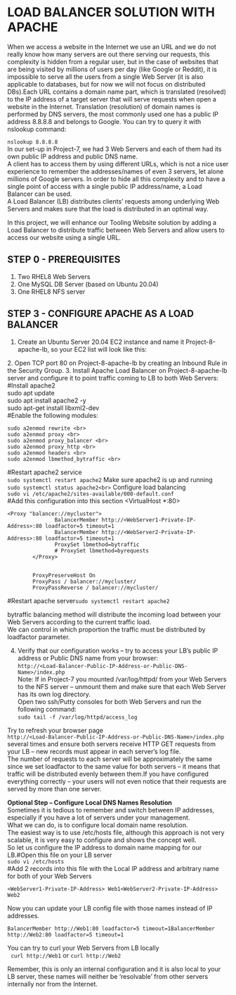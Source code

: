 # LOAD BALANCER SOLUTION WITH APACHE <br>

When we access a website in the Internet we use an URL and we do not really know how many servers are out there serving our requests, this complexity is hidden from a regular user, but in the case of websites that are being visited by millions of users per day (like Google or Reddit), it is impossible to serve all the users from a single Web Server (it is also applicable to databases, but for now we will not focus on distributed DBs).Each URL contains a domain name part, which is translated (resolved) to the IP address of a target server that will serve requests when open a website in the Internet. Translation (resolution) of domain names is performed by DNS servers, the most commonly used one has a public IP address 8.8.8.8 and belongs to Google. You can try to query it with nslookup command:

`nslookup 8.8.8.8`<br>
In our set-up in Project-7, we had 3 Web Servers and each of them had its own public IP address and public DNS name. <br>A client has to access them by using different URLs, which is not a nice user experience to remember the addresses/names of even 3 servers, let alone millions of Google servers. In order to hide all this complexity and to have a single point of access with a single public IP address/name, a Load Balancer can be used. <br>A Load Balancer (LB) distributes clients’ requests among underlying Web Servers and makes sure that the load is distributed in an optimal way.<br>

In this project, we will enhance our Tooling Website solution by adding a Load Balancer to distribute traffic between Web Servers and allow users to access our website using a single URL. <br>

## STEP 0 - PREREQUISITES
1. Two RHEL8 Web Servers
2. One MySQL DB Server (based on Ubuntu 20.04)
3. One RHEL8 NFS server

## STEP 3 - CONFIGURE APACHE AS A LOAD BALANCER
1. Create an Ubuntu Server 20.04 EC2 instance and name it Project-8-apache-lb, so your EC2 list will look like this:





2. Open TCP port 80 on Project-8-apache-lb by creating an Inbound Rule in the Security Group.
3. Install Apache Load Balancer on Project-8-apache-lb server and configure it to point traffic coming to LB to both Web Servers:<br>
#Install apache2 <br>sudo apt update <br>
sudo apt install apache2 -y <br>
sudo apt-get install libxml2-dev <br>
#Enable the following modules: <br>
```
sudo a2enmod rewrite <br>
sudo a2enmod proxy <br>
sudo a2enmod proxy_balancer <br>
sudo a2enmod proxy_http <br>
sudo a2enmod headers <br>
sudo a2enmod lbmethod_bytraffic <br>
```
#Restart apache2 service <br>
`sudo systemctl restart apache2`
Make sure apache2 is up and running <br>
`sudo systemctl status apache2<br>`
Configure load balancing <br>
`sudo vi /etc/apache2/sites-available/000-default.conf` <br>
#Add this configuration into this section <VirtualHost *:80>  </VirtualHost>

```
<Proxy "balancer://mycluster">
               BalancerMember http://<WebServer1-Private-IP-Address>:80 loadfactor=5 timeout=1
               BalancerMember http://<WebServer2-Private-IP-Address>:80 loadfactor=5 timeout=1
               ProxySet lbmethod=bytraffic
               # ProxySet lbmethod=byrequests
        </Proxy>


        ProxyPreserveHost On
        ProxyPass / balancer://mycluster/
        ProxyPassReverse / balancer://mycluster/
```

#Restart apache server`sudo systemctl restart apache2`

bytraffic balancing method will distribute the incoming load between your Web Servers according to the current traffic load. <br>
We can control in which proportion the traffic must be distributed by loadfactor parameter. <br>

4. Verify that our configuration works – try to access your LB’s public IP address or Public DNS name from your browser:<br>
`http://<Load-Balancer-Public-IP-Address-or-Public-DNS-Name>/index.php` <br>
Note: If in Project-7 you mounted /var/log/httpd/ from your Web Servers to the NFS server – unmount them and make sure that each Web Server has its own log directory.<br>
Open two ssh/Putty consoles for both Web Servers and run the following command:<br>
`sudo tail -f /var/log/httpd/access_log`<br>

Try to refresh your browser page <br>
`http://<Load-Balancer-Public-IP-Address-or-Public-DNS-Name>/index.php` several times and ensure both servers receive HTTP GET requests from your LB – new records must appear in each server’s log file. <br>The number of requests to each server will be approximately the same since we set loadfactor to the same value for both servers – it means that traffic will be distributed evenly between them.If you have configured everything correctly – your users will not even notice that their requests are served by more than one server. <br>

**Optional Step – Configure Local DNS Names Resolution**<br>Sometimes it is tedious to remember and switch between IP addresses, especially if you have a lot of servers under your management.<br>What we can do, is to configure local domain name resolution.<br>
The easiest way is to use /etc/hosts file, although this approach is not very scalable, it is very easy to configure and shows the concept well. <br>
So let us configure the IP address to domain name mapping for our LB.#Open this file on your LB server <br>
`sudo vi /etc/hosts`<br>
#Add 2 records into this file with the Local IP address and arbitrary name for both of your Web Servers
```
<WebServer1-Private-IP-Address> Web1<WebServer2-Private-IP-Address> Web2
```
Now you can update your LB config file with those names instead of IP addresses.
```
BalancerMember http://Web1:80 loadfactor=5 timeout=1BalancerMember http://Web2:80 loadfactor=5 timeout=1
```
You can try to curl your Web Servers from LB locally<br> 
`curl http://Web1` or `curl http://Web2`<br>

Remember, this is only an internal configuration and it is also local to your LB server, these names will neither be ‘resolvable’ from other servers internally nor from the Internet.<br>
